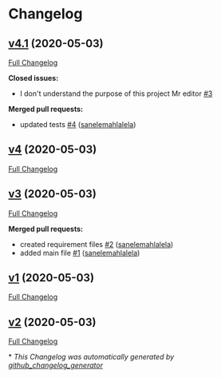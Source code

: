 # Changelog

## [v4.1](https://github.com/sanelemahlalela/changelogtest/tree/v4.1) (2020-05-03)

[Full Changelog](https://github.com/sanelemahlalela/changelogtest/compare/v4...v4.1)

**Closed issues:**

- I don't understand the purpose of this project Mr editor [\#3](https://github.com/sanelemahlalela/changelogtest/issues/3)

**Merged pull requests:**

- updated tests [\#4](https://github.com/sanelemahlalela/changelogtest/pull/4) ([sanelemahlalela](https://github.com/sanelemahlalela))

## [v4](https://github.com/sanelemahlalela/changelogtest/tree/v4) (2020-05-03)

[Full Changelog](https://github.com/sanelemahlalela/changelogtest/compare/v3...v4)

## [v3](https://github.com/sanelemahlalela/changelogtest/tree/v3) (2020-05-03)

[Full Changelog](https://github.com/sanelemahlalela/changelogtest/compare/v1...v3)

**Merged pull requests:**

- created requirement files [\#2](https://github.com/sanelemahlalela/changelogtest/pull/2) ([sanelemahlalela](https://github.com/sanelemahlalela))
- added main file [\#1](https://github.com/sanelemahlalela/changelogtest/pull/1) ([sanelemahlalela](https://github.com/sanelemahlalela))

## [v1](https://github.com/sanelemahlalela/changelogtest/tree/v1) (2020-05-03)

[Full Changelog](https://github.com/sanelemahlalela/changelogtest/compare/v2...v1)

## [v2](https://github.com/sanelemahlalela/changelogtest/tree/v2) (2020-05-03)

[Full Changelog](https://github.com/sanelemahlalela/changelogtest/compare/ddf90fee4d4ca1c2710b6ca5671d6b3f14724d84...v2)



\* *This Changelog was automatically generated by [github_changelog_generator](https://github.com/github-changelog-generator/github-changelog-generator)*
